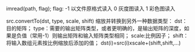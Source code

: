 imread(path, flag); 
flag: -1 以文件原格式读入
       0 灰度图读入
       1 彩色图读入

src.convertTo(dst, type, scale, shift)
       缩放并转换到另外一种数据类型：
       dst：目的矩阵；
       type：需要的输出矩阵类型，或者更明确的，是输出矩阵的深度，如果是负值（常用-1）则输出矩阵和输入矩阵类型相同；
       scale:比例因子；
       shift：将输入数组元素按比例缩放后添加的值；
       dst(i)=src(i)xscale+(shift,shift,...)
